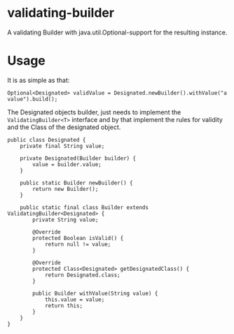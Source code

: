 # validating-builder
A validating Builder with java.util.Optional-support for the resulting instance.

# Usage
It is as simple as that:
```
Optional<Designated> validValue = Designated.newBuilder().withValue("a value").build();
```

The Designated objects builder, just needs to implement the ```ValidatingBuilder<T>``` interface 
and by that implement the rules for validity and the Class of the designated object.

```
public class Designated {
    private final String value;

    private Designated(Builder builder) {
        value = builder.value;
    }

    public static Builder newBuilder() {
        return new Builder();
    }

    public static final class Builder extends ValidatingBuilder<Designated> {
        private String value;
        
        @Override
        protected Boolean isValid() {
            return null != value;
        }
        
        @Override
        protected Class<Designated> getDesignatedClass() {
            return Designated.class;
        }
        
        public Builder withValue(String value) {
            this.value = value;
            return this;
        }
    }
}
```
